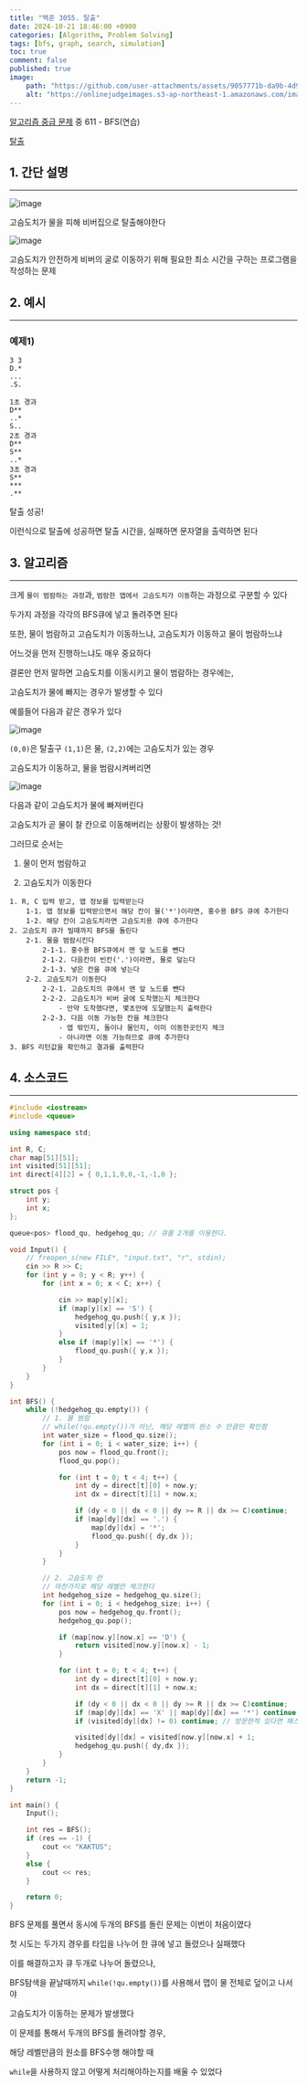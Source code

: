 ```yaml
---
title: "백준 3055. 탈출"
date: 2024-10-21 18:46:00 +0900
categories: [Algorithm, Problem Solving]  
tags: [bfs, graph, search, simulation]    
toc: true
comment: false
published: true
image:
    path: "https://github.com/user-attachments/assets/9057771b-da9b-4d92-8c68-f15ccc6722df"
    alt: "https://onlinejudgeimages.s3-ap-northeast-1.amazonaws.com/images/boj-og.png"
---
```


[알고리즘 중급 문제](https://jinhg0214.github.io/posts/problems2/) 중 611 - BFS(연습)

[탈출](https://www.acmicpc.net/problem/3055)


## 1. 간단 설명
---
![image](https://github.com/user-attachments/assets/25296a6a-357b-424a-a6f7-99d71c800355)

고슴도치가 물을 피해 비버집으로 탈출해야한다 

![image](https://github.com/user-attachments/assets/ecdfac37-3281-4228-a490-5d12c58be638)

고슴도치가 안전하게 비버의 굴로 이동하기 위해 필요한 최소 시간을 구하는 프로그램을 작성하는 문제

## 2. 예시 
---

### 예제1)
```
3 3
D.*  
...
.S.

1초 경과
D**
..*
S..
2초 경과
D**
S**
..*
3초 경과
S**
***
.**
```
탈출 성공!

이런식으로 탈출에 성공하면 탈출 시간을, 실패하면 문자열을 출력하면 된다

## 3. 알고리즘
---

크게 `물이 범람하는 과정`과, `범람한 맵에서 고슴도치가 이동`하는 과정으로 구분할 수 있다 

두가지 과정을 각각의 BFS큐에 넣고 돌려주면 된다

또한, 물이 범람하고 고슴도치가 이동하느냐, 고슴도치가 이동하고 물이 범람하느냐 

어느것을 먼저 진행하느냐도 매우 중요하다

결론만 먼저 말하면 고슴도치를 이동시키고 물이 범람하는 경우에는,

고슴도치가 물에 빠지는 경우가 발생할 수 있다

예를들어 다음과 같은 경우가 있다

![image](https://github.com/user-attachments/assets/b6131072-c53a-49fb-a33f-0f346e0ffd0c)

`(0,0)`은 탈출구 `(1,1)`은 물, `(2,2)`에는 고슴도치가 있는 경우

고슴도치가 이동하고, 물을 범람시켜버리면 

![image](https://github.com/user-attachments/assets/a26c0ed6-4db2-45be-92fd-f43c1044821a)

다음과 같이 고슴도치가 물에 빠져버린다

고슴도치가 곧 물이 찰 칸으로 이동해버리는 상황이 발생하는 것!

그러므로 순서는 

1. 물이 먼저 범람하고

2. 고슴도치가 이동한다

```
1. R, C 입력 받고, 맵 정보를 입력받는다
	1-1. 맵 정보를 입력받으면서 해당 칸이 물('*')이라면, 홍수용 BFS 큐에 추가한다 
	1-2. 해당 칸이 고슴도치라면 고슴도치용 큐에 추가한다
2. 고슴도치 큐가 빌때까지 BFS를 돌린다
	2-1. 물을 범람시킨다
		2-1-1. 홍수용 BFS큐에서 맨 앞 노드를 뺀다
		2-1-2. 다음칸이 빈칸('.')이라면, 물로 덮는다
		2-1-3. 넣은 칸을 큐에 넣는다
	2-2. 고슴도치가 이동한다
		2-2-1. 고슴도치의 큐에서 맨 앞 노드를 뺀다
		2-2-2. 고슴도치가 비버 굴에 도착했는지 체크한다
			- 만약 도착했다면, 몇초만에 도달했는지 출력한다
		2-2-3. 다음 이동 가능한 칸을 체크한다
			- 맵 밖인지, 돌이나 물인지, 이미 이동한곳인지 체크
			- 아니라면 이동 가능하므로 큐에 추가한다
3. BFS 리턴값을 확인하고 결과를 출력한다
```

## 4. 소스코드
---

```cpp
#include <iostream>
#include <queue>

using namespace std;

int R, C;
char map[51][51];
int visited[51][51];
int direct[4][2] = { 0,1,1,0,0,-1,-1,0 };

struct pos {
	int y;
	int x;
};

queue<pos> flood_qu, hedgehog_qu; // 큐를 2개를 이용한다. 

void Input() {
	// freopen_s(new FILE*, "input.txt", "r", stdin);
	cin >> R >> C;
	for (int y = 0; y < R; y++) {
		for (int x = 0; x < C; x++) {

			cin >> map[y][x];
			if (map[y][x] == 'S') {
				hedgehog_qu.push({ y,x });
				visited[y][x] = 1; 
			}
			else if (map[y][x] == '*') {
				flood_qu.push({ y,x });
			}
		}
	}
}

int BFS() {
	while (!hedgehog_qu.empty()) {
		// 1. 물 범람
		// while(!qu.empty())가 아닌, 해당 레벨의 원소 수 만큼만 확인함 
		int water_size = flood_qu.size();
		for (int i = 0; i < water_size; i++) {
			pos now = flood_qu.front();
			flood_qu.pop();

			for (int t = 0; t < 4; t++) {
				int dy = direct[t][0] + now.y;
				int dx = direct[t][1] + now.x;

				if (dy < 0 || dx < 0 || dy >= R || dx >= C)continue;
				if (map[dy][dx] == '.') {
					map[dy][dx] = '*';
					flood_qu.push({ dy,dx });
				}
			}
		}

		// 2. 고슴도치 런
		// 마찬가지로 해당 레벨만 체크한다
		int hedgehog_size = hedgehog_qu.size();
		for (int i = 0; i < hedgehog_size; i++) {
			pos now = hedgehog_qu.front();
			hedgehog_qu.pop();

			if (map[now.y][now.x] == 'D') {
				return visited[now.y][now.x] - 1;
			}

			for (int t = 0; t < 4; t++) {
				int dy = direct[t][0] + now.y;
				int dx = direct[t][1] + now.x;

				if (dy < 0 || dx < 0 || dy >= R || dx >= C)continue;
				if (map[dy][dx] == 'X' || map[dy][dx] == '*') continue; // 돌이거나 물이거나
				if (visited[dy][dx] != 0) continue; // 방문한적 있다면 패스

				visited[dy][dx] = visited[now.y][now.x] + 1;
				hedgehog_qu.push({ dy,dx });
			}
		}
	}
	return -1;
}

int main() {
	Input();

	int res = BFS();
	if (res == -1) {
		cout << "KAKTUS";
	}
	else {
		cout << res;
	}

	return 0;
}
```

BFS 문제를 풀면서 동시에 두개의 BFS를 돌린 문제는 이번이 처음이였다

첫 시도는 두가지 경우를 타입을 나누어 한 큐에 넣고 돌렸으나 실패했다

이를 해결하고자 큐 두개로 나누어 돌렸으나, 

BFS탐색을 끝날때까지 `while(!qu.empty())`를 사용해서 맵이 물 전체로 덮이고 나서야 

고슴도치가 이동하는 문제가 발생했다

이 문제를 통해서 두개의 BFS를 돌려야할 경우, 

해당 레벨만큼의 원소를 BFS수행 해야할 때 

`while`을 사용하지 않고 어떻게 처리해야하는지를 배울 수 있었다